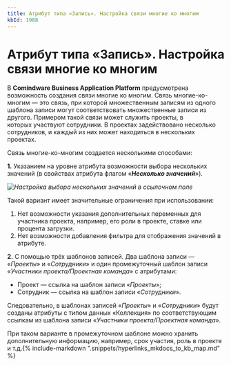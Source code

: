 ```yaml
---
title: Атрибут типа «Запись». Настройка связи многие ко многим
kbId: 1988
---
```


# Атрибут типа «Запись». Настройка связи многие ко многим

В **Comindware Business Application Platform** предусмотрена возможность создания связи многие ко многим. Связь многие-ко-многим — это связь, при которой множественным записям из одного шаблона записи могут соответствовать множественные записи из другого. Примером такой связи может служить проекты, в которых участвуют сотрудники. В проектах задействовано несколько сотрудников, и каждый из них может находиться в нескольких проектах.

Связь многие-ко-многим создается несколькими способами:

**1.** Указанием на уровне атрибута возможности выбора нескольких значений (в свойствах атрибута флагом «***Несколько значений***»).

_![Настройка выбора нескольких значений в ссылочном поле](https://kb.comindware.ru/assets/2021-12-28_08h58_04.png)_

Такой вариант имеет значительные ограничения при использовании:
1. Нет возможности указания дополнительных переменных для участника проекта, например, его роли в проекте, ставке или процента загрузки.
2. Нет возможности добавления фильтра для отображения значений в атрибуте.

**2.** С помощью трёх шаблонов записей. Два шаблона записи — «*Проекты*» и «*Сотрудники*» и один промежуточный шаблон записи «*Участники проекта/Проектная команда*» с атрибутами:

- Проект — ссылка на шаблон записи «*Проекты*»;
- Сотрудник — ссылка на шаблон записи «*Сотрудники*».

Следовательно, в шаблонах записей «*Проекты*» и «*Сотрудники*» будут созданы атрибуты с типом данных «Коллекция» по соответствующим ссылкам из шаблона записи «*Участники проекта/Проектная команда*».

При таком варианте в промежуточном шаблоне можно хранить дополнительную информацию, например, срок участия, роль в проекте и т.д.{% include-markdown ".snippets/hyperlinks_mkdocs_to_kb_map.md" %}
